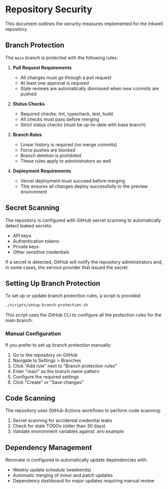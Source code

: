 # Repository Security

This document outlines the security measures implemented for the Inkwell repository.

## Branch Protection

The `main` branch is protected with the following rules:

1. **Pull Request Requirements**
   - All changes must go through a pull request
   - At least one approval is required
   - Stale reviews are automatically dismissed when new commits are pushed

2. **Status Checks**
   - Required checks: lint, typecheck, test, build
   - All checks must pass before merging
   - Strict status checks (must be up-to-date with base branch)

3. **Branch Rules**
   - Linear history is required (no merge commits)
   - Force pushes are blocked
   - Branch deletion is prohibited
   - These rules apply to administrators as well

4. **Deployment Requirements**
   - Vercel deployment must succeed before merging
   - This ensures all changes deploy successfully to the preview environment

## Secret Scanning

The repository is configured with GitHub secret scanning to automatically detect leaked secrets:

- API keys
- Authentication tokens
- Private keys
- Other sensitive credentials

If a secret is detected, GitHub will notify the repository administrators and, in some cases, the service provider that issued the secret.

## Setting Up Branch Protection

To set up or update branch protection rules, a script is provided:

```bash
./scripts/setup-branch-protection.sh
```

This script uses the GitHub CLI to configure all the protection rules for the main branch.

### Manual Configuration

If you prefer to set up branch protection manually:

1. Go to the repository on GitHub
2. Navigate to Settings > Branches
3. Click "Add rule" next to "Branch protection rules"
4. Enter "main" as the branch name pattern
5. Configure the required settings
6. Click "Create" or "Save changes"

## Code Scanning

The repository uses GitHub Actions workflows to perform code scanning:

1. Secret scanning for accidental credential leaks
2. Check for stale TODOs (older than 30 days)
3. Validate environment variables against .env.example

## Dependency Management

Renovate is configured to automatically update dependencies with:

- Weekly update schedule (weekends)
- Automatic merging of minor and patch updates
- Dependency dashboard for major updates requiring manual review

